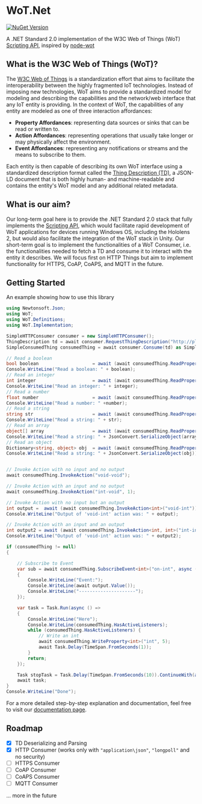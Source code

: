 # WoT.Net

[![NuGet Version](https://img.shields.io/nuget/v/WoT.Net)](https://www.nuget.org/packages/WoT.Net)


A .NET Standard 2.0 implementation of the W3C Web of Things (WoT) [Scripting API](https://www.w3.org/TR/wot-scripting-api/), inspired by [node-wot](https://github.com/eclipse-thingweb/node-wot)

## What is the W3C Web of Things (WoT)?
The [W3C Web of Things](https://www.w3.org/WoT/) is a standardization effort that aims to facilitate the interoperability between the highly fragmented IoT technologies.
Instead of imposing new technologies, WoT aims to provide a standardized model for modeling and describing the capabilities and the network/web interface that any 
IoT entity is providing. In the context of WoT, the capabilities of any entity are modeled as one of three interaction affordances:
* **Property Affordances**: representing data sources or sinks that can be read or written to.
* **Action Affordances**: representing operations that usually take longer or may physically affect the environment.
* **Event Affordances**: representing any notifications or streams and the means to subscribe to them.

Each entity is then capable of describing its own WoT interface using a standardized description format called the [Thing Description (TD)](https://www.w3.org/TR/wot-thing-description11/),
a JSON-LD document that is both highly human- and machine-readable and contains the entity's WoT model and any additional related metadata.

## What is our aim?
Our long-term goal here is to provide the .NET Standard 2.0 stack that fully implements the [Scripting API](https://www.w3.org/TR/wot-scripting-api/), which would facilitate
rapid development of WoT applications for devices running Windows OS, including the Hololens 2, but would also facilitate the integration of the WoT stack in Unity.
Our short-term goal is to implement the functionalities of a WoT Consumer, i.e. the functionalities needed to fetch a TD and consume it to interact with the entity it describes.
We will focus first on HTTP Things but aim to implement functionality for HTTPS, CoAP, CoAPS, and MQTT in the future.

## Getting Started
An example showing how to use this library
```csharp
using Newtonsoft.Json;
using WoT;
using WoT.Definitions;
using WoT.Implementation;

SimpleHTTPConsumer consumer = new SimpleHTTPConsumer();
ThingDescription td = await consumer.RequestThingDescription("http://plugfest.thingweb.io:8083/testthing");
SimpleConsumedThing consumedThing = await consumer.Consume(td) as SimpleConsumedThing;

// Read a boolean
bool boolean                    = await (await consumedThing.ReadProperty<bool>("bool")).Value();
Console.WriteLine("Read a boolean: " + boolean);
// Read an integer
int integer                     = await (await consumedThing.ReadProperty<int>("int")).Value();
Console.WriteLine("Read an integer: " + integer);
// Read a number
float number                    = await (await consumedThing.ReadProperty<float>("num")).Value();
Console.WriteLine("Read a number: " +number);
// Read a string
string str                      = await (await consumedThing.ReadProperty<string>("string")).Value();
Console.WriteLine("Read a string: " + str);
// Read an array
object[] array                  = await (await consumedThing.ReadProperty<object[]>("array")).Value();
Console.WriteLine("Read a string: " + JsonConvert.SerializeObject(array));
// Read an object
Dictionary<string, object> obj  = await (await consumedThing.ReadProperty<Dictionary<string, object>>("object")).Value();
Console.WriteLine("Read a string: " + JsonConvert.SerializeObject(obj));


// Invoke Action with no input and no output
await consumedThing.InvokeAction("void-void");

// Invoke Action with an input and no output
await consumedThing.InvokeAction("int-void", 1);

// Invoke Action with no input but an output
int output =  await (await consumedThing.InvokeAction<int>("void-int")).Value();
Console.WriteLine("Output of 'void-int' action was: " + output);

// Invoke Action with an input and an output
int output2 = await (await consumedThing.InvokeAction<int, int>("int-int", 4)).Value();
Console.WriteLine("Output of 'void-int' action was: " + output2);

if (consumedThing != null)
{

    // Subscribe to Event
    var sub = await consumedThing.SubscribeEvent<int>("on-int", async (output) =>
    {
        Console.WriteLine("Event:");
        Console.WriteLine(await output.Value());
        Console.WriteLine("---------------------");
    });

    var task = Task.Run(async () =>
    {
        Console.WriteLine("Here");
        Console.WriteLine(consumedThing.HasActiveListeners);
        while (consumedThing.HasActiveListeners) {
            // Write an int
            await consumedThing.WriteProperty<int>("int", 5);
            await Task.Delay(TimeSpan.FromSeconds(1));
        }
        return;
    });

    Task stopTask = Task.Delay(TimeSpan.FromSeconds(10)).ContinueWith(async (task) => { await sub.Stop(); });
    await task;
}
Console.WriteLine("Done");
```
For a more detailed step-by-step explanation and documentation, feel free to visit our [documentation page](https://tum-esi.github.io/WoT.Net/).

## Roadmap
- [X] TD Deserializing and Parsing 
- [X] HTTP Consumer (works only with `"application\json"`, `"longpoll"` and no security)
- [ ] HTTPS Consumer
- [ ] CoAP Consumer
- [ ] CoAPS Consumer
- [ ] MQTT Consumer

... more in the future

<!-- first commit -->
